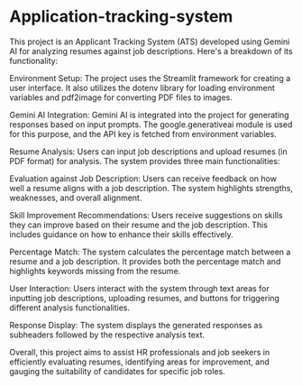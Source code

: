 # Application-tracking-system
This project is an Applicant Tracking System (ATS) developed using Gemini AI for analyzing resumes against job descriptions. Here's a breakdown of its functionality:

Environment Setup: The project uses the Streamlit framework for creating a user interface. It also utilizes the dotenv library for loading environment variables and pdf2image for converting PDF files to images.

Gemini AI Integration: Gemini AI is integrated into the project for generating responses based on input prompts. The google.generativeai module is used for this purpose, and the API key is fetched from environment variables.

Resume Analysis: Users can input job descriptions and upload resumes (in PDF format) for analysis. The system provides three main functionalities:

Evaluation against Job Description: Users can receive feedback on how well a resume aligns with a job description. The system highlights strengths, weaknesses, and overall alignment.

Skill Improvement Recommendations: Users receive suggestions on skills they can improve based on their resume and the job description. This includes guidance on how to enhance their skills effectively.

Percentage Match: The system calculates the percentage match between a resume and a job description. It provides both the percentage match and highlights keywords missing from the resume.

User Interaction: Users interact with the system through text areas for inputting job descriptions, uploading resumes, and buttons for triggering different analysis functionalities.

Response Display: The system displays the generated responses as subheaders followed by the respective analysis text.

Overall, this project aims to assist HR professionals and job seekers in efficiently evaluating resumes, identifying areas for improvement, and gauging the suitability of candidates for specific job roles.
